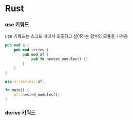 # Rust

### use 키워드

use 키워드는 스코프 내에서 호출하고 싶어하는 함수의 모듈을 가져옴

```rust
pub mod a {
    pub mod series {
        pub mod of {
            pub fn nested_modules() {}
        }
    }
}

use a::series::of;

fn main() {
    of::nested_modules();
}
```

### derive 키워드

